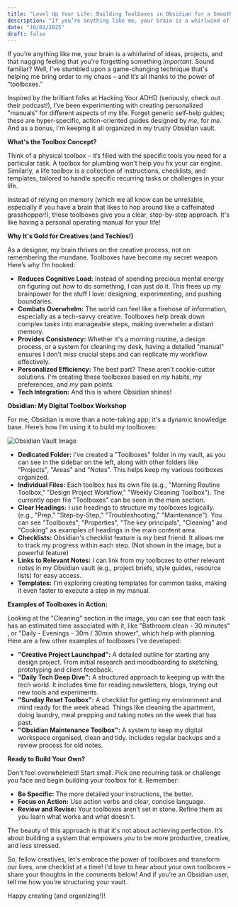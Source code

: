```yaml
---
title: "Level Up Your Life: Building Toolboxes in Obsidian for a Smoother, More Creative You"
description: "If you’re anything like me, your brain is a whirlwind of ideas, projects, and that nagging feeling that you're forgetting something *important*"
date: "10/01/2025"
draft: false
---
```


 If you’re anything like me, your brain is a whirlwind of ideas, projects, and that nagging feeling that you're forgetting something *important*. Sound familiar? Well, I've stumbled upon a game-changing technique that's helping me bring order to my chaos – and it’s all thanks to the power of “toolboxes.”

Inspired by the brilliant folks at Hacking Your ADHD (seriously, check out their podcast!), I’ve been experimenting with creating personalized "manuals" for different aspects of my life. Forget generic self-help guides; these are hyper-specific, action-oriented guides designed by *me*, for *me*. And as a bonus, I'm keeping it all organized in my trusty Obsidian vault.

**What's the Toolbox Concept?**

Think of a physical toolbox – it’s filled with the specific tools you need for a particular task. A toolbox for plumbing won't help you fix your car engine. Similarly, a life toolbox is a collection of instructions, checklists, and templates, tailored to handle specific recurring tasks or challenges in your life.

Instead of relying on memory (which we all know can be unreliable, especially if you have a brain that likes to hop around like a caffeinated grasshopper!), these toolboxes give you a clear, step-by-step approach. It's like having a personal operating manual for your life!

**Why It's Gold for Creatives (and Techies!)**

As a designer, my brain thrives on the creative process, not on remembering the mundane.  Toolboxes have become my secret weapon.  Here’s why I’m hooked:

*   **Reduces Cognitive Load:**  Instead of spending precious mental energy on figuring out *how* to do something, I can just *do* it. This frees up my brainpower for the stuff I love: designing, experimenting, and pushing boundaries.
*   **Combats Overwhelm:** The world can feel like a firehose of information, especially as a tech-savvy creative. Toolboxes help break down complex tasks into manageable steps, making overwhelm a distant memory.
*   **Provides Consistency:**  Whether it's a morning routine, a design process, or a system for cleaning my desk, having a detailed "manual" ensures I don't miss crucial steps and can replicate my workflow effectively.
*   **Personalized Efficiency:**  The best part? These aren't cookie-cutter solutions. I'm creating these toolboxes based on *my* habits, *my* preferences, and *my* pain points.
*   **Tech Integration:** And this is where Obsidian shines!

**Obsidian: My Digital Toolbox Workshop**

For me, Obsidian is more than a note-taking app; it's a dynamic knowledge base. Here’s how I’m using it to build my toolboxes:

![Obsidian Vault Image](https://i.imgur.com/oVbF43v.png)

*   **Dedicated Folder:** I've created a "Toolboxes" folder in my vault, as you can see in the sidebar on the left, along with other folders like "Projects", "Areas" and "Notes".  This helps keep my various toolboxes organized.
*   **Individual Files:** Each toolbox has its own file (e.g., "Morning Routine Toolbox," "Design Project Workflow," "Weekly Cleaning Toolbox").  The currently open file "Toolboxes" can be seen in the main section.
*   **Clear Headings:**  I use headings to structure my toolboxes logically. (e.g., "Prep," "Step-by-Step," "Troubleshooting," "Maintenance").  You can see "Toolboxes", "Properties", "The key principals", "Cleaning" and "Cooking" as examples of headings in the main content area.
*   **Checklists:**  Obsidian's checklist feature is my best friend.  It allows me to track my progress within each step. (Not shown in the image, but a powerful feature)
*   **Links to Relevant Notes:**  I can link from my toolboxes to other relevant notes in my Obsidian vault (e.g., project briefs, style guides, resource lists) for easy access.
*   **Templates:**  I'm exploring creating templates for common tasks, making it even faster to execute a step in my manual.

**Examples of Toolboxes in Action:**

Looking at the "Cleaning" section in the image, you can see that each task has an estimated time associated with it, like "Bathroom clean - 30 minutes" , or "Daily - Evenings - 30m / 30min shower", which help with planning. Here are a few other examples of toolboxes I've developed:

*   **"Creative Project Launchpad":** A detailed outline for starting any design project. From initial research and moodboarding to sketching, prototyping and client feedback.
*   **"Daily Tech Deep Dive":** A structured approach to keeping up with the tech world. It includes time for reading newsletters, blogs, trying out new tools and experiments.
*   **"Sunday Reset Toolbox":**  A checklist for getting my environment and mind ready for the week ahead. Things like cleaning the apartment, doing laundry, meal prepping and taking notes on the week that has past.
*   **"Obsidian Maintenance Toolbox":** A system to keep my digital workspace organised, clean and tidy. Includes regular backups and a review process for old notes.

**Ready to Build Your Own?**

Don't feel overwhelmed! Start small.  Pick one recurring task or challenge you face and begin building your toolbox for it. Remember:

*   **Be Specific:** The more detailed your instructions, the better.
*   **Focus on Action:** Use action verbs and clear, concise language.
*   **Review and Revise:** Your toolboxes aren’t set in stone.  Refine them as you learn what works and what doesn't.

The beauty of this approach is that it's not about achieving perfection.  It’s about building a system that empowers *you* to be more productive, creative, and less stressed.

So, fellow creatives, let's embrace the power of toolboxes and transform our lives, one checklist at a time! I'd love to hear about your own toolboxes – share your thoughts in the comments below!  And if you’re an Obsidian user, tell me how you're structuring your vault.

Happy creating (and organizing!)!